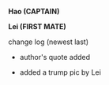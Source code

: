 **Hao (CAPTAIN)**


**Lei (FIRST MATE)**

change log (newest last)

* author's quote added

* added a trump pic by Lei

